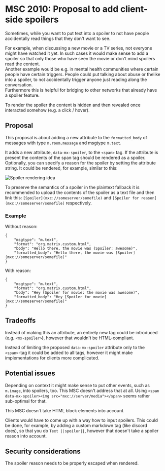# MSC 2010: Proposal to add client-side spoilers
Sometimes, while you want to put text into a spoiler to not have people accidentally read things that they don't want to see.

For example, when discussing a new movie or a TV series, not everyone might have watched it yet.
In such cases it would make sense to add a spoiler so that only those who have seen the movie or
don't mind spoilers read the content.  
Another example would be e.g. in mental health communities where certain people have certain
triggers. People could put talking about abuse or thelike into a spoiler, to not accidentally
trigger anyone just reading along the conversation.  
Furthermore this is helpful for bridging to other networks that already have a spoiler feature.

To render the spoiler the content is hidden and then revealed once interacted somehow
(e.g. a click / hover).

## Proposal
This proposal is about adding a new attribute to the `formatted_body` of messages with type
`m.room.message` and msgtype `m.text`.

It adds a new attribute, `data-mx-spoiler`, to the `<span>` tag. If the attribute is present the
contents of the span tag should be rendered as a spoiler. Optionally, you can specify a reason for
the spoiler by setting the attribute string. It could be rendered, for example, similar to this:

![Spoiler rendering idea](https://user-images.githubusercontent.com/2433620/59299700-95063480-8c8d-11e9-9348-3e2c8bc94bdc.gif)

To preserve the semantics of a spoiler in the plaintext fallback it is recommended to upload the contents of the spoiler
as a text file and then link this: `[Spoiler](mxc://someserver/somefile)` and
`[Spoiler for reason](mxc://someserver/somefile)` respectively.

### Example
Without reason:
```
{
    "msgtype": "m.text",
    "format": "org.matrix.custom.html",
    "body": "Hello there, the movie was (Spoiler: awesome)",
    "formatted_body": "Hello there, the movie was [Spoiler](mxc://someserver/somefile)"
}
```
With reason:
```
{
    "msgtype": "m.text",
    "format": "org.matrix.custom.html",
    "body": "Hey (Spoiler for movie: the movie was awesome)",
    "formatted_body": "Hey [Spoiler for movie](mxc://someserver/somefile)"
}
```

## Tradeoffs
Instead of making this an attribute, an entirely new tag could be introduced (e.g. `<mx-spoiler>`),
however that wouldn't be HTML-compliant.

Instead of limiting the proposed `data-mx-spoiler` attribute only to the `<span>`-tag it could be
added to all tags, however it might make implementations for clients more complicated.

## Potential issues
Depending on context it might make sense to put other events, such as `m.image`, into spoilers,
too. This MSC doesn't address that at all. Using
`<span data-mx-spoiler><img src="mxc://server/media"></span>` seems rather sub-optimal for that.

This MSC doesn't take HTML block elements into account.

Clients would have to come up with a way how to input spoilers. This could be done, for example,
by adding a custom markdown tag (like discord does), so that you do `Text ||spoiler||`, however
that doesn't take a spoiler reason into account.

## Security considerations
The spoiler reason needs to be properly escaped when rendered.

